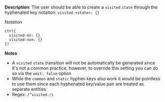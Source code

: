 __Description__: The user should be able to create a `visited` `state` through the hyphenated key notaiton: `visited-<state>: {}`

Notation
```
ctr({
  visited-on: {}
  visited-non: {}
})
```

__Notes__

- A `visited` `state` transition will not be automatically be generated since it's not a common practice, however, to override this setting you can do so via the `omit: false` option
- While the `common` and `static` hyphen keys also work it would be pointless to use them since each hyphenated key/value pair are treated as separate entities
- Regex: `/^visited-/i`